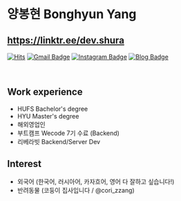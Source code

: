 # 양봉현 Bonghyun Yang

## https://linktr.ee/dev.shura


[![Hits](https://hits.seeyoufarm.com/api/count/incr/badge.svg?url=https%3A%2F%2Fgithub.com%2Fbonghyunyang%2Fhit-counter&count_bg=%2379C83D&title_bg=%23555555&icon=&icon_color=%23E7E7E7&title=hits&edge_flat=false)](https://hits.seeyoufarm.com)
[![Gmail Badge](https://img.shields.io/badge/Gmail-d14836?style=flat-square&logo=Gmail&logoColor=white&link=mailto:bonghyunyang2@gmail.com)](mailto:bonghyunyang2@gmail.com)
[![Instagram Badge](https://img.shields.io/badge/-Instagram-dd2a7b?style=flat-square&logo=instagram&logoColor=white&link=https://www.instagram.com/dev.shura/)](https://www.instagram.com/dev.shura/) 
[![Blog Badge](http://img.shields.io/badge/-Blog-brightgreen?style=flat-square&logo=FF5722&link=http://arslan-0909.tistory.com/)](http://arslan-0909.tistory.com/)

<br>

## Work experience 
- HUFS Bachelor's degree
- HYU Master's degree
- 해외영업인
- 부트캠프 Wecode 7기 수료 (Backend)
- 리베라빗 Backend/Server Dev

## Interest
- 외국어 (한국어, 러시아어, 카자흐어, 영어 다 잘하고 싶습니다!)
- 반려동물 (코둥이 집사입니다 / @cori_zzang)
